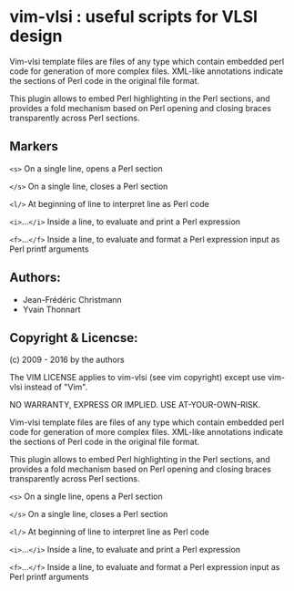 vim-vlsi : useful scripts for VLSI design
=========================================

Vim-vlsi template files are files of any type which contain embedded perl code
for generation of more complex files. XML-like annotations indicate the
sections of Perl code in the original file format.

This plugin allows to embed Perl highlighting in the Perl sections,
and provides a fold mechanism based on Perl opening and closing braces
transparently across Perl sections.

## Markers
`<s>`		On a single line, opens a Perl section

`</s>`		On a single line, closes a Perl section

`<l/>`		At beginning of line to interpret line as Perl code

`<i>`...`</i>`	Inside a line, to evaluate and print a Perl expression

`<f>`...`</f>`	Inside a line, to evaluate and format a Perl expression
		input as Perl printf arguments

## Authors:
* Jean-Frédéric Christmann
* Yvain Thonnart

## Copyright & Licencse:
(c) 2009 - 2016 by the authors

The VIM LICENSE applies to vim-vlsi
(see vim copyright) except use vim-vlsi instead of "Vim".

NO WARRANTY, EXPRESS OR IMPLIED.  USE AT-YOUR-OWN-RISK.

Vim-vlsi template files are files of any type which contain embedded perl code
for generation of more complex files. XML-like annotations indicate the
sections of Perl code in the original file format.

This plugin allows to embed Perl highlighting in the Perl sections,
and provides a fold mechanism based on Perl opening and closing braces
transparently across Perl sections.

`<s>`		On a single line, opens a Perl section

`</s>`		On a single line, closes a Perl section

`<l/>`		At beginning of line to interpret line as Perl code

`<i>`...`</i>`	Inside a line, to evaluate and print a Perl expression

`<f>`...`</f>`	Inside a line, to evaluate and format a Perl expression
		input as Perl printf arguments
